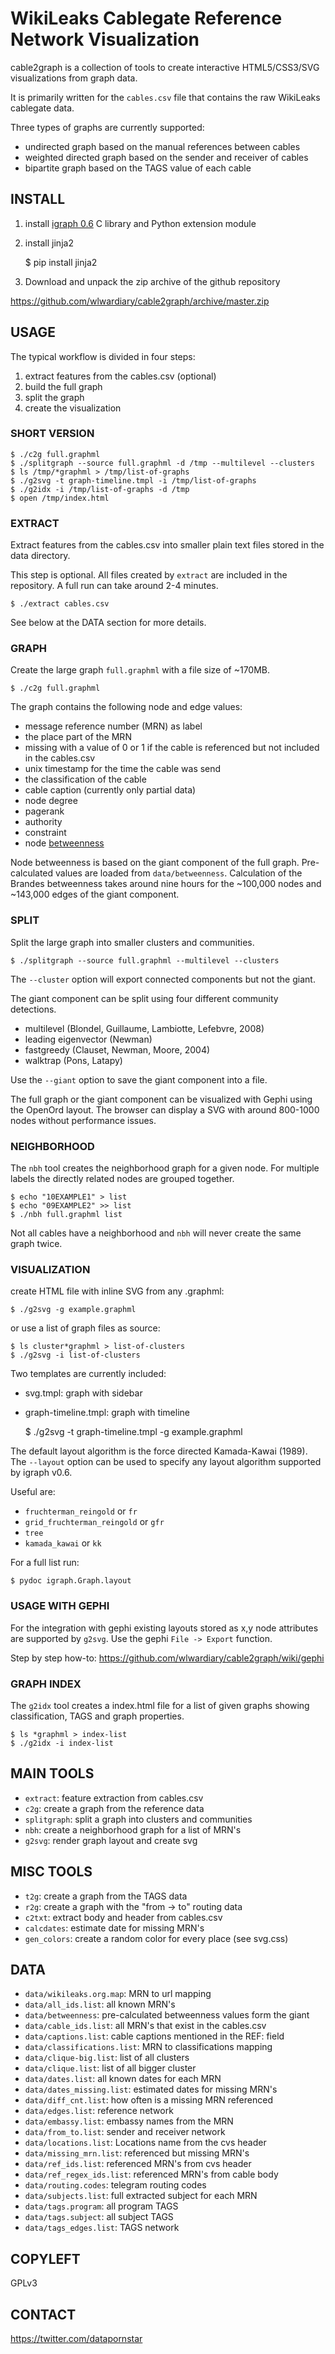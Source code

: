 # WikiLeaks Cablegate Reference Network Visualization

cable2graph is a collection of tools to create interactive 
HTML5/CSS3/SVG visualizations from graph data.

It is primarily written for the `cables.csv` file that contains 
the raw WikiLeaks cablegate data.

Three types of graphs are currently supported:

* undirected graph based on the manual references between cables
* weighted directed graph based on the sender and receiver of cables
* bipartite graph based on the TAGS value of each cable

## INSTALL

1. install [igraph 0.6](http://igraph.sourceforge.net/download.html) C library and Python extension module
2. install jinja2

    $ pip install jinja2

3. Download and unpack the zip archive of the github repository

https://github.com/wlwardiary/cable2graph/archive/master.zip

## USAGE

The typical workflow is divided in four steps:

1. extract features from the cables.csv (optional)
2. build the full graph
3. split the graph
4. create the visualization

### SHORT VERSION

    $ ./c2g full.graphml
    $ ./splitgraph --source full.graphml -d /tmp --multilevel --clusters
    $ ls /tmp/*graphml > /tmp/list-of-graphs
    $ ./g2svg -t graph-timeline.tmpl -i /tmp/list-of-graphs
    $ ./g2idx -i /tmp/list-of-graphs -d /tmp
    $ open /tmp/index.html

### EXTRACT

Extract features from the cables.csv into smaller plain text files stored in 
the data directory.

This step is optional. All files created by `extract` are included in the 
repository. A full run can take around 2-4 minutes.

    $ ./extract cables.csv

See below at the DATA section for more details.

### GRAPH

Create the large graph `full.graphml` with a file size of ~170MB.
    
    $ ./c2g full.graphml

The graph contains the following node and edge values:

* message reference number (MRN) as label
* the place part of the MRN
* missing with a value of 0 or 1 if the cable is referenced but 
  not included in the cables.csv
* unix timestamp for the time the cable was send
* the classification of the cable
* cable caption (currently only partial data)
* node degree
* pagerank
* authority
* constraint
* node [betweenness](https://en.wikipedia.org/wiki/Betweenness_centrality)

Node betweenness is based on the giant component of the full graph. 
Pre-calculated values are loaded from `data/betweenness`. Calculation of the 
Brandes betweenness takes around nine hours for the ~100,000 nodes and 
~143,000 edges of the giant component.

### SPLIT

Split the large graph into smaller clusters and communities.

    $ ./splitgraph --source full.graphml --multilevel --clusters

The `--cluster` option will export connected components but not the giant.

The giant component can be split using four different community detections.

* multilevel (Blondel, Guillaume, Lambiotte, Lefebvre, 2008)
* leading eigenvector (Newman)
* fastgreedy (Clauset, Newman, Moore, 2004)
* walktrap (Pons, Latapy)

Use the `--giant` option to save the giant component into a file.

The full graph or the giant component can be visualized with Gephi 
using the OpenOrd layout. The browser can display a SVG with around 800-1000 
nodes without performance issues.

### NEIGHBORHOOD

The `nbh` tool creates the neighborhood graph for a given node.
For multiple labels the directly related nodes are grouped together.

    $ echo "10EXAMPLE1" > list
    $ echo "09EXAMPLE2" >> list
    $ ./nbh full.graphml list

Not all cables have a neighborhood and `nbh` will never create the same 
graph twice.

### VISUALIZATION 

create HTML file with inline SVG from any .graphml:

    $ ./g2svg -g example.graphml

or use a list of graph files as source:

    $ ls cluster*graphml > list-of-clusters
    $ ./g2svg -i list-of-clusters

Two templates are currently included:

* svg.tmpl: graph with sidebar
* graph-timeline.tmpl: graph with timeline

    $ ./g2svg -t graph-timeline.tmpl -g example.graphml

The default layout algorithm is the force directed Kamada-Kawai (1989).
The `--layout` option can be used to specify any layout algorithm supported 
by igraph v0.6.

Useful are:

* `fruchterman_reingold` or `fr`
* `grid_fruchterman_reingold` or `gfr`
* `tree`
* `kamada_kawai` or `kk`

For a full list run:

    $ pydoc igraph.Graph.layout

### USAGE WITH GEPHI

For the integration with gephi existing layouts stored as x,y node attributes 
are supported by `g2svg`. Use the gephi `File -> Export` function.

Step by step how-to: https://github.com/wlwardiary/cable2graph/wiki/gephi

### GRAPH INDEX

The `g2idx` tool creates a index.html file for a list of given graphs
showing classification, TAGS and graph properties.

    $ ls *graphml > index-list
    $ ./g2idx -i index-list

## MAIN TOOLS

* `extract`: feature extraction from cables.csv
* `c2g`: create a graph from the reference data 
* `splitgraph`: split a graph into clusters and communities
* `nbh`: create a neighborhood graph for a list of MRN's
* `g2svg`: render graph layout and create svg

## MISC TOOLS

* `t2g`: create a graph from the TAGS data
* `r2g`: create a graph with the "from -> to" routing data
* `c2txt`: extract body and header from cables.csv
* `calcdates`: estimate date for missing MRN's
* `gen_colors`: create a random color for every place (see svg.css)

## DATA

* `data/wikileaks.org.map`: MRN to url mapping
* `data/all_ids.list`: all known MRN's
* `data/betweenness`: pre-calculated betweenness values form the giant
* `data/cable_ids.list`: all MRN's that exist in the cables.csv
* `data/captions.list`: cable captions mentioned in the REF: field
* `data/classifications.list`: MRN to classifications mapping
* `data/clique-big.list`: list of all clusters
* `data/clique.list`: list of all bigger cluster
* `data/dates.list`: all known dates for each MRN
* `data/dates_missing.list`: estimated dates for missing MRN's
* `data/diff_cnt.list`: how often is a missing MRN referenced
* `data/edges.list`: reference network
* `data/embassy.list`: embassy names from the MRN
* `data/from_to.list`: sender and receiver network
* `data/locations.list`: Locations name from the cvs header
* `data/missing_mrn.list`: referenced but missing MRN's
* `data/ref_ids.list`: referenced MRN's from cvs header
* `data/ref_regex_ids.list`: referenced MRN's from cable body
* `data/routing.codes`: telegram routing codes
* `data/subjects.list`: full extracted subject for each MRN
* `data/tags.program`: all program TAGS
* `data/tags.subject`: all subject TAGS
* `data/tags_edges.list`: TAGS network

## COPYLEFT

GPLv3

## CONTACT

https://twitter.com/datapornstar

